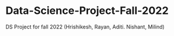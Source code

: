 # Data-Science-Project-Fall-2022
DS Project for fall 2022 (Hrishikesh, Rayan, Aditi. Nishant, Milind)
